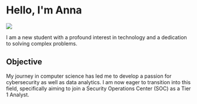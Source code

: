 

# Hello, I'm Anna
<a href="[https://linkedin.com](https://www.linkedin.com/in/anna-eversley-noel/)"><img src="https://img.shields.io/badge/-LinkedIn-0072b1?&style=for-the-badge&logo=linkedin&logoColor=white" /></a>

I am a new student with a profound interest in technology and a dedication to solving complex problems.

## Objective

My journey in computer science has led me to develop a passion for cybersecurity as well as data analytics. I am now eager to transition into this field, specifically aiming to join a Security Operations Center (SOC) as a Tier 1 Analyst.
